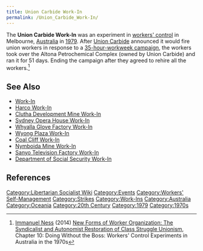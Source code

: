 ```yaml
---
title: Union Carbide Work-In
permalink: /Union_Carbide_Work-In/
---
```


The **Union Carbide Work-In** was an experiment in [workers'
control](Workers'_Self-Management "wikilink") in Melbourne,
[Australia](Australia "wikilink") in
[1979](Timeline_of_Libertarian_Socialism_in_Oceania "wikilink"). After
[Union Carbide](Union_Carbide "wikilink") announced it would fire union
workers in response to a [35-hour-workweek
campaign](Shorter-Time_Movement "wikilink"), the workers took over the
Altona Petrochemical Complex (owned by Union Carbide) and ran it for 51
days. Ending the campaign after they agreed to rehire all the
workers.[^1]

## See Also

- [Work-In](Work-In "wikilink")
- [Harco Work-In](Harco_Work-In "wikilink")
- [Clutha Development Mine
  Work-In](Clutha_Development_Mine_Work-In "wikilink")
- [Sydney Opera House Work-In](Sydney_Opera_House_Work-In "wikilink")
- [Whyalla Glove Factory
  Work-In](Whyalla_Glove_Factory_Work-In "wikilink")
- [Wyong Plaza Work-In](Wyong_Plaza_Work-In "wikilink")
- [Coal Cliff Work-In](Coal_Cliff_Work-In "wikilink")
- [Nymboida Mine Work-In](Nymboida_Mine_Work-In "wikilink")
- [Sanyo Television Factory
  Work-In](Sanyo_Television_Factory_Work-In "wikilink")
- [Department of Social Security
  Work-In](Department_of_Social_Security_Work-In "wikilink")

## References

<references />

[Category:Libertarian Socialist
Wiki](Category:Libertarian_Socialist_Wiki "wikilink")
[Category:Events](Category:Events "wikilink") [Category:Workers'
Self-Management](Category:Workers'_Self-Management "wikilink")
[Category:Strikes](Category:Strikes "wikilink")
[Category:Work-Ins](Category:Work-Ins "wikilink")
[Category:Australia](Category:Australia "wikilink")
[Category:Oceania](Category:Oceania "wikilink") [Category:20th
Century](Category:20th_Century "wikilink")
[Category:1979](Category:1979 "wikilink")
[Category:1970s](Category:1970s "wikilink")

[^1]: [Immanuel Ness](Immanuel_Ness "wikilink") (2014) [New Forms of
    Worker Organization: The Syndicalist and Autonomist Restoration of
    Class Struggle
    Unionism](New_Forms_of_Worker_Organization:_The_Syndicalist_and_Autonomist_Restoration_of_Class_Struggle_Unionism "wikilink"),
    Chapter 10: Doing Without the Boss: Workers' Control Experiments in
    Australia in the 1970s